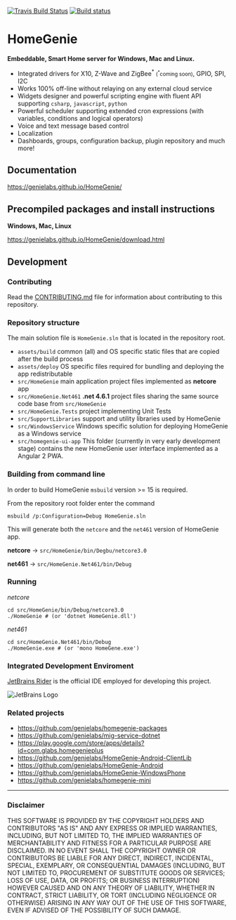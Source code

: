 [![Travis Build Status](https://travis-ci.org/genielabs/HomeGenie.svg?branch=master)](https://travis-ci.org/genielabs/HomeGenie)
[![Build status](https://ci.appveyor.com/api/projects/status/96xnyg3jmqx1tj9h?svg=true)](https://ci.appveyor.com/project/genemars/homegenie)

# HomeGenie

**Embeddable, Smart Home server for Windows, Mac and Linux.**

- Integrated drivers for X10, Z-Wave and ZigBee<sup>\*</sup> <small>(<sup>\*</sup>coming soon)</small>, GPIO, SPI, I2C
- Works 100% off-line without relaying on any external cloud service
- Widgets designer and powerful scripting engine with fluent API supporting `csharp`, `javascript`, `python`
- Powerful scheduler supporting extended cron expressions (with variables, conditions and logical operators)
- Voice and text message based control
- Localization
- Dashboards, groups, configuration backup, plugin repository and much more! 

## Documentation

https://genielabs.github.io/HomeGenie/

## Precompiled packages and install instructions

**Windows, Mac, Linux**

https://genielabs.github.io/HomeGenie/download.html

## Development

### Contributing

Read the [CONTRIBUTING.md](https://github.com/genielabs/HomeGenie/blob/master/CONTRIBUTING.md) file
for information about contributing to this repository.

### Repository structure

The main solution file is `HomeGenie.sln` that is located in the repository root.

- `assets/build`
common (all) and OS specific static files that are copied after the build process
- `assets/deploy`
OS specific files required for bundling and deploying the app redistributable
- `src/HomeGenie`
main application project files implemented as **netcore** app
- `src/HomeGenie.Net461`
**.net 4.6.1** project files sharing the same source code base from `src/HomeGenie` 
- `src/HomeGenie.Tests`
project implementing Unit Tests
- `src/SupportLibraries` 
support and utility libraries used by HomeGenie
- `src/WindowsService`
Windows specific solution for deploying HomeGenie as a Windows service
- `src/homegenie-ui-app`
This folder (currently in very early development stage) contains the new HomeGenie user interface implemented as a Angular 2 PWA.


### Building from command line

In order to build HomeGenie `msbuild` version >= 15 is required.

From the repository root folder enter the command
```
msbuild /p:Configuration=Debug HomeGenie.sln
```
This will generate both the `netcore` and the `net461` version of HomeGenie app.

**netcore** ->
`src/HomeGenie/bin/Degbu/netcore3.0` 

**net461** -> `src/HomeGenie.Net461/bin/Debug`


### Running

*netcore*
```
cd src/HomeGenie/bin/Debug/netcore3.0
./HomeGenie # (or 'dotnet HomeGenie.dll')
```

*net461*
```
cd src/HomeGenie.Net461/bin/Debug
./HomeGenie.exe # (or 'mono HomeGene.exe')
```

### Integrated Development Enviroment

[JetBrains Rider](https://www.jetbrains.com/rider/) is the official IDE employed for developing this project.

![JetBrains Logo](https://raw.githubusercontent.com/genielabs/HomeGenie/netcore/assets/github/jetbrains.svg)

### Related projects

- https://github.com/genielabs/homegenie-packages
- https://github.com/genielabs/mig-service-dotnet
- https://play.google.com/store/apps/details?id=com.glabs.homegenieplus
- https://github.com/genielabs/HomeGenie-Android-ClientLib
- https://github.com/genielabs/HomeGenie-Android
- https://github.com/genielabs/HomeGenie-WindowsPhone
- https://github.com/genielabs/homegenie-mini

------

### Disclaimer

THIS SOFTWARE IS PROVIDED BY THE COPYRIGHT HOLDERS AND CONTRIBUTORS "AS IS" AND ANY EXPRESS OR IMPLIED WARRANTIES, INCLUDING, BUT NOT LIMITED TO, THE IMPLIED WARRANTIES OF MERCHANTABILITY AND FITNESS FOR A PARTICULAR PURPOSE ARE DISCLAIMED. IN NO EVENT SHALL THE COPYRIGHT OWNER OR CONTRIBUTORS BE LIABLE FOR ANY DIRECT, INDIRECT, INCIDENTAL, SPECIAL, EXEMPLARY, OR CONSEQUENTIAL DAMAGES (INCLUDING, BUT NOT LIMITED TO, PROCUREMENT OF SUBSTITUTE GOODS OR SERVICES; LOSS OF USE, DATA, OR PROFITS; OR BUSINESS INTERRUPTION) HOWEVER CAUSED AND ON ANY THEORY OF LIABILITY, WHETHER IN CONTRACT, STRICT LIABILITY, OR TORT (INCLUDING NEGLIGENCE OR OTHERWISE) ARISING IN ANY WAY OUT OF THE USE OF THIS SOFTWARE, EVEN IF ADVISED OF THE POSSIBILITY OF SUCH DAMAGE.

